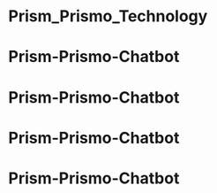 # Prism_Prismo_Technology
# Prism-Prismo-Chatbot
# Prism-Prismo-Chatbot
# Prism-Prismo-Chatbot
# Prism-Prismo-Chatbot
